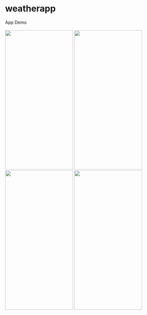 # weatherapp

App Demo<br></br>
<img src="https://github.com/youssef447/Weather-Forecasting/assets/71401039/75adda20-b5b7-4779-ab9b-065377bf6bcb" width= "220" height="450"> 
<img src="https://github.com/youssef447/Weather-Forecasting/assets/71401039/e4eedb30-4c95-40c4-91a5-639d5215491d" width= "220" height="450"> 
<img src="https://github.com/youssef447/Weather-Forecasting/assets/71401039/ed033744-c878-4abf-aeda-d54768d302a5" width= "220" height="450"> 
<img src="https://github.com/youssef447/Weather-Forecasting/assets/71401039/9c78f9a6-5091-472f-8792-c81f2d3728c0" width= "220" height="450"> 
